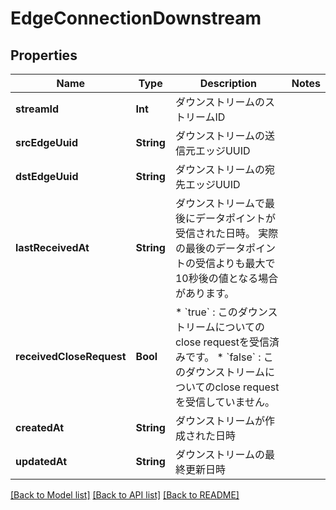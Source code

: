 # EdgeConnectionDownstream

## Properties
Name | Type | Description | Notes
------------ | ------------- | ------------- | -------------
**streamId** | **Int** | ダウンストリームのストリームID | 
**srcEdgeUuid** | **String** | ダウンストリームの送信元エッジUUID | 
**dstEdgeUuid** | **String** | ダウンストリームの宛先エッジUUID | 
**lastReceivedAt** | **String** | ダウンストリームで最後にデータポイントが受信された日時。 実際の最後のデータポイントの受信よりも最大で10秒後の値となる場合があります。 | 
**receivedCloseRequest** | **Bool** | * &#x60;true&#x60; : このダウンストリームについてのclose requestを受信済みです。 * &#x60;false&#x60; : このダウンストリームについてのclose requestを受信していません。 | 
**createdAt** | **String** | ダウンストリームが作成された日時 | 
**updatedAt** | **String** | ダウンストリームの最終更新日時 | 

[[Back to Model list]](../README.md#documentation-for-models) [[Back to API list]](../README.md#documentation-for-api-endpoints) [[Back to README]](../README.md)


